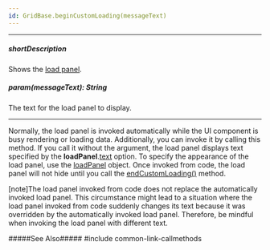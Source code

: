 ```yaml
---
id: GridBase.beginCustomLoading(messageText)
---
```

---
##### shortDescription
Shows the [load panel](/api-reference/10%20UI%20Components/GridBase/1%20Configuration/loadPanel '{basewidgetpath}/Configuration/loadPanel/').

##### param(messageText): String
The text for the load panel to display.

---
Normally, the load panel is invoked automatically while the UI component is busy rendering or loading data. Additionally, you can invoke it by calling this method. If you call it without the argument, the load panel displays text specified by the **loadPanel**.[text](/api-reference/10%20UI%20Components/GridBase/1%20Configuration/loadPanel/text.md '{basewidgetpath}/Configuration/loadPanel/#text') option. To specify the appearance of the load panel, use the [loadPanel](/api-reference/10%20UI%20Components/GridBase/1%20Configuration/loadPanel '{basewidgetpath}/Configuration/loadPanel/') object. Once invoked from code, the load panel will not hide until you call the [endCustomLoading()](/api-reference/10%20UI%20Components/GridBase/3%20Methods/endCustomLoading().md '{basewidgetpath}/Methods/#endCustomLoading') method.

[note]The load panel invoked from code does not replace the automatically invoked load panel. This circumstance might lead to a situation where the load panel invoked from code suddenly changes its text because it was overridden by the automatically invoked load panel. Therefore, be mindful when invoking the load panel with different text. 

#####See Also#####
#include common-link-callmethods